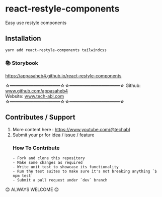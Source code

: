 # react-restyle-components

Easy use restyle components

## Installation

```
yarn add react-restyle-components tailwindcss

```

<!-- ## Some changes required

```
tsconfig.json
"compilerOptions": {
...
"noImplicitAny": false
},

// modify script
"start": "serve -s ./build",
"dev": "craco start",
"build": "craco build",
"test": "craco test"

// Paste 3 files your root path
https://github.com/appasaheb4/react-restyle-components/blob/master/craco.config.js
https://github.com/appasaheb4/react-restyle-components/blob/master/postcss.config.js
https://github.com/appasaheb4/react-restyle-components/blob/master/tailwind.config.js

``` -->

### 📚 Storybook

https://appasaheb4.github.io/react-restyle-components

☆━━━━━━━━━━━━━━━━━━━☆☆━━━━━━━━━━━━━━━━━━━☆
Github: www.github.com/appasaheb4 <br />
Website: www.tech-abl.com
☆━━━━━━━━━━━━━━━━━━━☆☆━━━━━━━━━━━━━━━━━━━☆

## Contributes / Support

1.  More content here : https://www.youtube.com/@techabl
2.  Submit your pr for idea / issue / feature
    ### How To Contribute
        - Fork and clone this repository
        - Make some changes as required
        - Write unit test to showcase its functionality
        - Run the test suites to make sure it's not breaking anything `$ npm test`
        - Submit a pull request under `dev` branch

😊 ALWAYS WELCOME 😊
